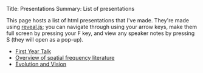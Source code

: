 Title: Presentations
Summary: List of presentations

This page hosts a list of html presentations that I've made. They're
made using [reveal.js](https://github.com/hakimel/reveal.js/); you can
navigate through using your arrow keys, make them full screen by
pressing your F key, and view any speaker notes by pressing S (they
will open as a pop-up).

- [First Year Talk]({filename}/presentations/1st-Year-Talk.2017-10-19.html)
- [Overview of spatial frequency literature]({filename}/presentations/2017-07-24_lab_mtg.html)
- [Evolution and Vision]({filename}/presentations/TheoNeuroJC.2017-04-20.html)
